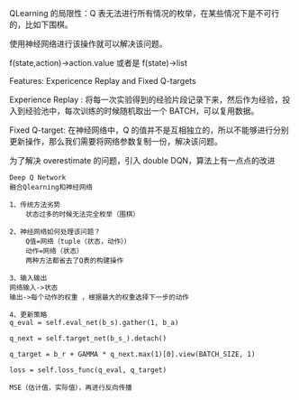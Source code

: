 QLearning 的局限性：Q 表无法进行所有情况的枚举，在某些情况下是不可行的，比如下围棋。

使用神经网络进行该操作就可以解决该问题。

f(state,action)->action.value
或者是
f(state)->list<actionvalue>

Features: Expericence Replay and Fixed Q-targets

Experience Replay : 将每一次实验得到的经验片段记录下来，然后作为经验，投入到经验池中，每次训练的时候随机取出一个 BATCH，可以复用数据。

Fixed Q-target: 在神经网络中，Q 的值并不是互相独立的，所以不能够进行分别更新操作，那么我们需要将网络参数复制一份，解决该问题。

为了解决 overestimate 的问题，引入 double DQN，算法上有一点点的改进

```
Deep Q Network
融合Qlearning和神经网络

1、传统方法劣势
    状态过多的时候无法完全枚举（围棋）

2、神经网络如何处理该问题？
    Q值=网络（tuple（状态，动作））
    动作=网络（状态）
    两种方法都省去了Q表的构建操作

3、输入输出
网络输入->状态
输出->每个动作的权重 ，根据最大的权重选择下一步的动作

4、更新策略
q_eval = self.eval_net(b_s).gather(1, b_a)

q_next = self.target_net(b_s_).detach()

q_target = b_r + GAMMA * q_next.max(1)[0].view(BATCH_SIZE, 1)

loss = self.loss_func(q_eval, q_target)

MSE（估计值，实际值），再进行反向传播


```
